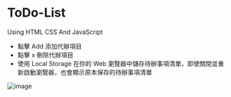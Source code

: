 # ToDo-List

Using HTML CSS And JavaScript


* 點擊 Add 添加代辦項目
* 點擊 x 刪除代辦項目
* 使用 Local Storage 在你的 Web 瀏覽器中儲存待辦事項清單，即使關閉並重新啟動瀏覽器，也會顯示原本保存的待辦事項清單

![image](https://github.com/laijiayu/ToDo-List/blob/master/Apr-27-2023%2014-47-32.gif?raw=true)
